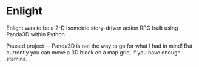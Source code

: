 # Enlight

Enlight was to be a 2-D isometric story-driven action RPG built using Panda3D within Python.

Paused project -- Panda3D is not the way to go for what I had in mind! But currently you can move a 3D block on a map grid, if you have enough stamina. 
